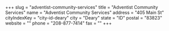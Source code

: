 +++
slug = "adventist-community-services"
title = "Adventist Community Services"
name = "Adventist Community Services"
address = "405 Main St"
cityIndexKey = "city-id-deary"
city = "Deary"
state = "ID"
postal = "83823"
website = ""
phone = "208-877-7414"
fax = ""
+++
